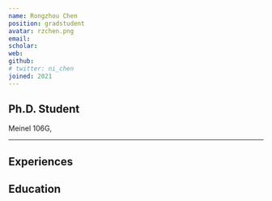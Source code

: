 ```yaml
---
name: Rongzhou Chen
position: gradstudent
avatar: rzchen.png
email: 
scholar: 
web: 
github: 
# twitter: ni_chen
joined: 2021
---
```






## Ph.D. Student


<i class="fa fa-building"></i> Meinel 106G, 

<hr>

## Experiences


## Education


